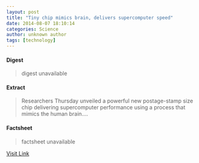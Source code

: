 ```yaml
---
layout: post
title: "Tiny chip mimics brain, delivers supercomputer speed"
date: 2014-08-07 18:10:14
categories: Science
author: unknown author
tags: [technology]
---
```



#### Digest
>digest unavailable

#### Extract
>Researchers Thursday unveiled a powerful new postage-stamp size chip delivering supercomputer performance using a process that mimics the human brain....

#### Factsheet
>factsheet unavailable

[Visit Link](http://phys.org/news326639392.html)



